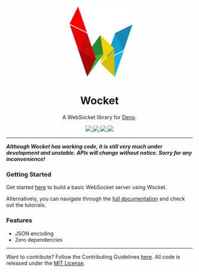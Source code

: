 <p align="center">
  <a href="https://drash.land/wocket">
    <img height="200" src="logo.svg" alt="Wocket">
  </a>
  <h1 align="center">Wocket</h1>
</p>
<p align="center">A WebSocket library for <a href="https://github.com/denoland/deno">Deno</a>.</p>
<p align="center">
  <a href="https://github.com/drashland/wocket/releases">
    <img src="https://img.shields.io/github/release/drashland/wocket.svg?color=bright_green&label=latest">
  </a>
  <a href="https://github.com/drashland/wocket/actions">
    <img src="https://img.shields.io/github/workflow/status/drashland/wocket/master?label=ci">
  </a>
  <a href="https://discord.gg/SgejNXq">
    <img src="https://img.shields.io/badge/chat-on%20discord-blue">
  </a>
  <a href="https://twitter.com/drash_land">
    <img src="https://img.shields.io/twitter/url?label=%40drash_land&style=social&url=https%3A%2F%2Ftwitter.com%2Fdrash_land">
  </a>
</p>

---

**_Although Wocket has working code, it is still very much under development and unstable. APIs will change without notice. Sorry for any inconvenience!_**

### Getting Started

Get started [here](https://drash.land/wocket/#/#quickstart) to build a basic WebSocket server using Wocket.

Alternatively, you can navigate through the [full documentation](https://drash.land/wocket) and check out the tutorials.

### Features

- JSON encoding
- Zero dependencies

---

Want to contribute? Follow the Contributing Guidelines [here](https://github.com/drashland/.github/blob/master/CONTRIBUTING.md). All code is released under the [MIT License](./LICENSE).
